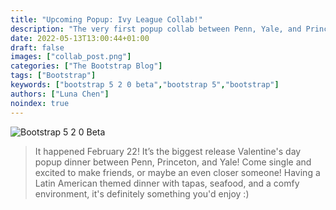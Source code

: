 ```yaml
---
title: "Upcoming Popup: Ivy League Collab!"
description: "The very first popup collab between Penn, Yale, and Princeton"
date: 2022-05-13T13:00:44+01:00
draft: false
images: ["collab_post.png"]
categories: ["The Bootstrap Blog"]
tags: ["Bootstrap"]
keywords: ["bootstrap 5 2 0 beta","bootstrap 5","bootstrap"]
authors: ["Luna Chen"]
noindex: true
---
```


![Bootstrap 5 2 0 Beta](collab_post.png)


> It happened February 22! It’s the biggest release Valentine's day popup dinner between Penn, Princeton, and Yale! Come single and excited to make friends, or maybe an even closer someone! Having a Latin American themed dinner with tapas, seafood, and a comfy environment, it's definitely something you'd enjoy :)
